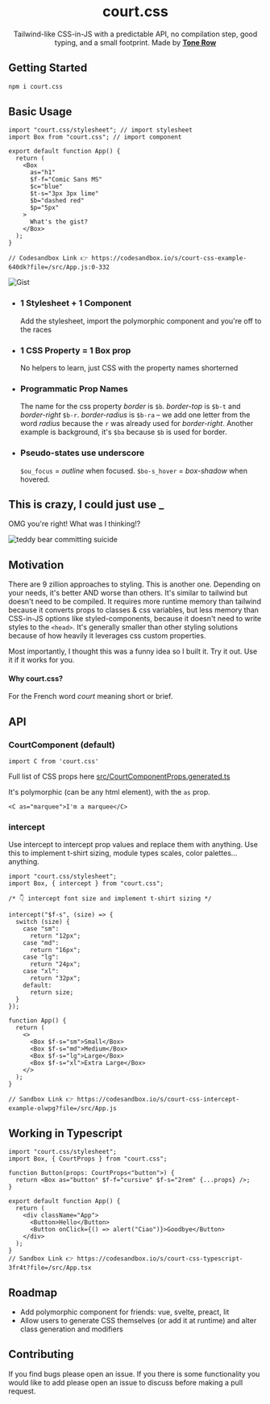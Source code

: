 <div align="center">
  
# court.css

Tailwind-like CSS-in-JS with a predictable API, no compilation step, good typing, and a small footprint.  Made by [**Tone Row**](https://twitter.com/tone_row_)
  


</div>

## Getting Started

```bash
npm i court.css
```

## Basic Usage
```tsx
import "court.css/stylesheet"; // import stylesheet
import Box from "court.css"; // import component

export default function App() {
  return (
    <Box
      as="h1"
      $f-f="Comic Sans MS"
      $c="blue"
      $t-s="3px 3px lime"
      $b="dashed red"
      $p="5px"
    >
      What's the gist?
    </Box>
  );
}

// Codesandbox Link 👉 https://codesandbox.io/s/court-css-example-640dk?file=/src/App.js:0-332
```

![Gist](https://i.ibb.co/dMbyLV2/Screen-Shot-2022-01-30-at-12-53-23-PM.png)

- ### 1 Stylesheet + 1 Component
  Add the stylesheet, import the polymorphic component and you're off to the races
- ### 1 CSS Property = 1 Box prop
  No helpers to learn, just CSS with the property names shorterned
- ### Programmatic Prop Names
  The name for the css property _border_ is `$b`. _border-top_ is `$b-t` and _border-right_ `$b-r`. _border-radius_ is `$b-ra` – we add one letter from the word _radius_ because the `r` was already used for _border-right_. Another example is background, it's `$ba` because `$b` is used for border.
- ### Pseudo-states use underscore
  `$ou_focus` = _outline_ when focused. `$bo-s_hover` = _box-shadow_ when hovered.

## This is crazy, I could just use **\_**

OMG you're right! What was I thinking!?

![teddy bear committing suicide](https://media0.giphy.com/media/vkwAeqMEUSaoU/giphy.gif?cid=ecf05e47ebd1a1jwry1bm2h6b354kegtp9poux67jg77vbfo&rid=giphy.gif&ct=g)

## Motivation

There are 9 zillion approaches to styling. This is another one. Depending on your needs, it's better AND worse than others. It's similar to tailwind but doesn't need to be compiled. It requires more runtime memory than tailwind because it converts props to classes & css variables, but less memory than CSS-in-JS options like styled-components, because it doesn't need to write styles to the `<head>`. It's generally smaller than other styling solutions because of how heavily it leverages css custom properties.

Most importantly, I thought this was a funny idea so I built it. Try it out. Use it if it works for you.

#### Why court.css?

For the French word _court_ meaning short or brief.

## API

### CourtComponent (default)

```
import C from 'court.css'
```
Full list of CSS props here [src/CourtComponentProps.generated.ts](src/CourtComponentProps.generated.ts)

It's polymorphic (can be any html element), with the `as` prop.
```
<C as="marquee">I'm a marquee</C>
```
### intercept

Use intercept to intercept prop values and replace them with anything. Use this to implement t-shirt sizing, module types scales, color palettes... anything.

```tsx
import "court.css/stylesheet";
import Box, { intercept } from "court.css";

/* 👇 intercept font size and implement t-shirt sizing */

intercept("$f-s", (size) => {
  switch (size) {
    case "sm":
      return "12px";
    case "md":
      return "16px";
    case "lg":
      return "24px";
    case "xl":
      return "32px";
    default:
      return size;
  }
});

function App() {
  return (
    <>
      <Box $f-s="sm">Small</Box>
      <Box $f-s="md">Medium</Box>
      <Box $f-s="lg">Large</Box>
      <Box $f-s="xl">Extra Large</Box>
    </>
  );
}

// Sandbox Link 👉 https://codesandbox.io/s/court-css-intercept-example-olwpg?file=/src/App.js
```

## Working in Typescript
```tsx
import "court.css/stylesheet";
import Box, { CourtProps } from "court.css";

function Button(props: CourtProps<"button">) {
  return <Box as="button" $f-f="cursive" $f-s="2rem" {...props} />;
}

export default function App() {
  return (
    <div className="App">
      <Button>Hello</Button>
      <Button onClick={() => alert("Ciao")}>Goodbye</Button>
    </div>
  );
}
// Sandbox Link 👉 https://codesandbox.io/s/court-css-typescript-3fr4t?file=/src/App.tsx
```

## Roadmap

- Add polymorphic component for friends: vue, svelte, preact, lit
- Allow users to generate CSS themselves (or add it at runtime) and alter class generation and modifiers

## Contributing

If you find bugs please open an issue. If you there is some functionality you would like to add please open an issue to discuss before making a pull request.
